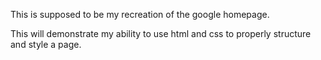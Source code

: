 This is supposed to be my recreation of the google homepage.

This will demonstrate my ability to use html and css to properly structure and style a page.